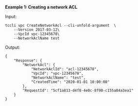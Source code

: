 **Example 1: Creating a network ACL**



Input: 

```
tccli vpc CreateNetworkAcl --cli-unfold-argument  \
    --Version 2017-03-12\
    --VpcId vpc-12345678\
    --NetworkAclName test
```

Output: 
```
{
    "Response": {
        "NetworkAcl": {
            "NetworkAclId": "acl-12345678",
            "VpcId": "vpc-12345678",
            "NetworkAclName": "test",
            "CreatedTime": "2020-01-01 10:00:00"
        },
        "RequestId": "5cf1a813-d4f8-4e0c-8f90-c155a84a3ea1"
    }
}
```

